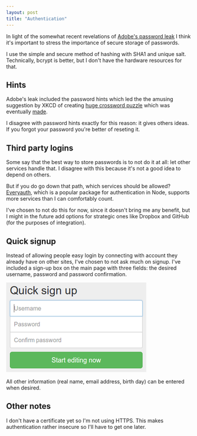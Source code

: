 ```yaml
---
layout: post
title: "Authentication"
---
```


In light of the somewhat recent revelations of [Adobe's password leak][leak] I
think it's important to stress the importance of secure storage of passwords.

I use the simple and secure method of hashing with SHA1 and unique salt.
Technically, bcrypt is better, but I don't have the hardware resources for that.

## Hints

Adobe's leak included the password hints which led the the amusing suggestion by
XKCD of creating [huge crossword puzzle][encryptic] which was eventually
[made][puzzle].

I disagree with password hints exactly for this reason: it gives others ideas.
If you forgot your password you're better of reseting it.

## Third party logins

Some say that the best way to store passwords is to not do it at all: let other
services handle that. I disagree with this because it's not a good idea to
depend on others.

But if you do go down that path, which services should be allowed?
[Everyauth][everyauth], which is a popular package for authentication in Node,
supports more services than I can comfortably count.

I've chosen to not do this for now, since it doesn't bring me any benefit, but I
might in the future add options for strategic ones like Dropbox and GitHub (for
the purposes of integration).

## Quick signup

Instead of allowing people easy login by connecting with account they already
have on other sites, I've chosen to not ask much on signup. I've included a
sign-up box on the main page with three fields: the desired username, password
and password confirmation.

![signup form](/blog/assets/img/quick-signup.png)

All other information (real name, email address, birth day) can be entered when
desired.

## Other notes

I don't have a certificate yet so I'm not using HTTPS. This makes authentication
rather insecure so I'll have to get one later.

[leak]: http://www.theguardian.com/technology/2013/nov/07/adobe-password-leak-can-check
[encryptic]: http://www.xkcd.com/1286/
[puzzle]: https://news.ycombinator.com/item?id=6744754
[everyauth]: https://github.com/bnoguchi/everyauth
